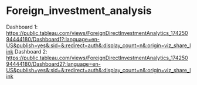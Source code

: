 # Foreign_investment_analysis

Dashboard 1: https://public.tableau.com/views/ForeignDirectInvestmentAnalytics_17425094444180/Dashboard1?:language=en-US&publish=yes&:sid=&:redirect=auth&:display_count=n&:origin=viz_share_link
Dashboard 2: https://public.tableau.com/views/ForeignDirectInvestmentAnalytics_17425094444180/Dashboard2?:language=en-US&publish=yes&:sid=&:redirect=auth&:display_count=n&:origin=viz_share_link
